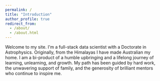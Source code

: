 ```yaml
---
permalink: /
title: "Introduction"
author_profile: true
redirect_from: 
  - /about/
  - /about.html
---
```


Welcome to my site. I'm a full-stack data scientist with a Doctorate in Astrophysics. Originally, from the Himalayas I have made Australian my home. 
I am a bi-product of a humble upbringing and a lifelong journey of learning, unlearning, and growth. 
My path has been guided by hard work, the unwavering support of family, and the generosity of brilliant mentors who continue to inspire me.